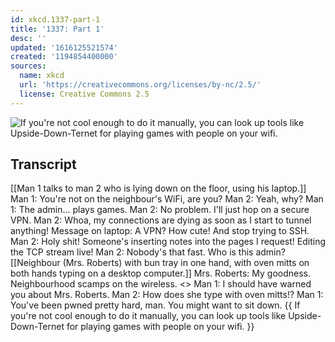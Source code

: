 ```yaml
---
id: xkcd.1337-part-1
title: '1337: Part 1'
desc: ''
updated: '1616125521574'
created: '1194854400000'
sources:
  name: xkcd
  url: 'https://creativecommons.org/licenses/by-nc/2.5/'
  license: Creative Commons 2.5
---
```

![If you're not cool enough to do it manually, you can look up tools like Upside-Down-Ternet for playing games with people on your wifi.](https://imgs.xkcd.com/comics/1337_part_1.png)

## Transcript
[[Man 1 talks to man 2 who is lying down on the floor, using his laptop.]]
Man 1: You're not on the neighbour's WiFi, are you?
Man 2: Yeah, why?
Man 1: The admin... plays games.
Man 2: No problem. I'll just hop on a secure VPN.
Man 2: Whoa, my connections are dying as soon as I start to tunnel anything!
Message on laptop: A VPN? How cute! And stop trying to SSH.
Man 2: Holy shit! Someone's inserting notes into the pages I request! Editing the TCP stream live!
Man 2: Nobody's that fast. Who is this admin?
[[Neighbour (Mrs. Roberts) with bun tray in one hand, with oven mitts on both hands typing on a desktop computer.]]
Mrs. Roberts: My goodness. Neighbourhood scamps on the wireless.
<<taptaptaptap>>
Man 1: I should have warned you about Mrs. Roberts.
Man 2: How does she type with oven mitts!?
Man 1: You've been pwned pretty hard, man. You might want to sit down.
{{ If you're not cool enough to do it manually, you can look up tools like Upside-Down-Ternet for playing games with people on your wifi. }}
